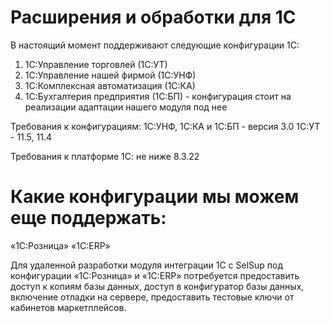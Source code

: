 # Расширения и обработки для 1С

В настоящий момент поддерживают следующие конфигурации 1С:
1. 1С:Управление торговлей (1С:УТ)
2. 1С:Управление нашей фирмой (1С:УНФ)
3. 1С:Комплексная автоматизация (1С:КА)
4. 1С:Бухгалтерия предприятия (1С:БП) - конфигурация стоит на реализации адаптации нашего модуля под нее

Требования к конфигурациям: 
1С:УНФ, 1С:КА и 1С:БП  - версия 3.0
1С:УТ - 11.5, 11.4
 
Требования к платформе 1С:
не ниже 8.3.22

# Какие конфигурации мы можем еще поддержать:

«1С:Розница»
«1С:ERP»

Для удаленной разработки модуля интеграции 1С с SelSup под конфигурации «1С:Розница» и «1С:ERP» потребуется предоставить доступ к копиям базы данных, доступ в конфигуратор базы данных, включение отладки на сервере, предоставить тестовые ключи от кабинетов маркетплейсов.
